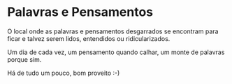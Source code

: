 # Palavras e Pensamentos
O local onde as palavras e pensamentos desgarrados se encontram para ficar e talvez serem lidos, entendidos ou ridicularizados.

Um dia de cada vez, um pensamento quando calhar, um monte de palavras porque sim.

Há de tudo um pouco, bom proveito :-)
